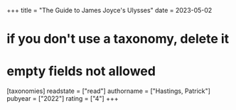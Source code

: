 +++
title = "The Guide to James Joyce's Ulysses"
date = 2023-05-02
# if you don't use a taxonomy, delete it
# empty fields not allowed
[taxonomies]
  readstate = ["read"]
  authorname = ["Hastings, Patrick"]
  pubyear = ["2022"]
  rating = ["4"]
+++

